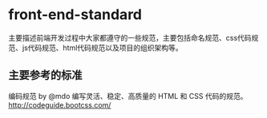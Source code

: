 # front-end-standard
主要描述前端开发过程中大家都遵守的一些规范，主要包括命名规范、css代码规范、js代码规范、html代码规范以及项目的组织架构等。
## 主要参考的标准
编码规范 by @mdo
编写灵活、稳定、高质量的 HTML 和 CSS 代码的规范。http://codeguide.bootcss.com/
